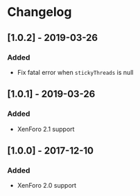 Changelog
=========

[1.0.2] - 2019-03-26
--------------------
### Added
- Fix fatal error when `stickyThreads` is null

[1.0.1] - 2019-03-26
--------------------
### Added
- XenForo 2.1 support

[1.0.0] - 2017-12-10
--------------------
### Added
- XenForo 2.0 support
